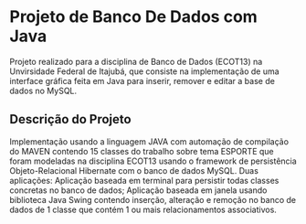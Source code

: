 # Projeto de Banco De Dados com Java
Projeto realizado para a disciplina de Banco de Dados (ECOT13) na Unvirsidade Federal de Itajubá, que consiste na implementação de uma interface gráfica feita em Java para inserir, remover e editar a base de dados no MySQL.

## Descrição do Projeto
Implementação usando a linguagem JAVA com automação de compilação do MAVEN contendo 15 classes do trabalho sobre tema ESPORTE que foram modeladas na disciplina ECOT13 usando o framework de persistência Objeto-Relacional Hibernate com o banco de dados MySQL.
Duas aplicações:
Aplicação baseada em terminal para persistir todas classes concretas no banco de dados;
Aplicação baseada em janela usando biblioteca Java Swing contendo inserção, alteração e remoção no banco de dados de 1 classe que contém 1 ou mais relacionamentos associativos.
